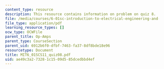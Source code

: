 ```yaml
---
content_type: resource
description: This resource contains information on problem on quiz 8.
file: /media/courses/6-01sc-introduction-to-electrical-engineering-and-computer-science-i-spring-2011/ae49c3a273281c1509d585dcedbbd4ef_MIT6_01SCS11_quiz08.pdf
file_type: application/pdf
learning_resource_types: []
ocw_type: OCWFile
parent_title: Op-Amps
parent_type: CourseSection
parent_uid: 6912b6f0-dfbf-7463-fa37-8df8bde18e96
resourcetype: Document
title: MIT6_01SCS11_quiz08.pdf
uid: ae49c3a2-7328-1c15-09d5-85dcedbbd4ef
---
```

